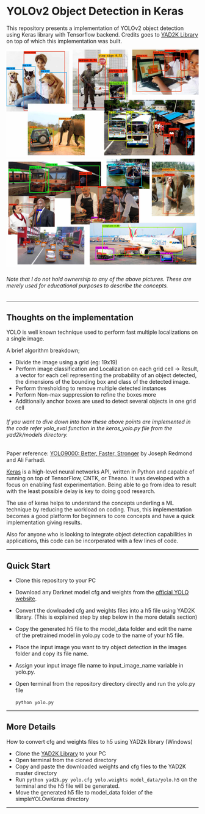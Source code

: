 # YOLOv2 Object Detection in Keras 
This repository presents a implementation of YOLOv2 object detection using Keras library with Tensorflow backend.
Credits goes to [YAD2K Library](https://github.com/allanzelener/YAD2K) on top of which this implementation was built. 

![cover01](etc/cover01.jpg)
![cover02](etc/cover02.jpg)
###### Note that I do not hold ownership to any of the above pictures. These are merely used for educational purposes to describe the concepts. 
--------------------------------------------------------------------------------
## Thoughts on the implementation

YOLO is well known technique used to perform fast multiple localizations on a single image.  

A brief algorithm breakdown;
- Divide the image using a grid (eg: 19x19)
- Perform image classification and Localization on each grid cell -> Result, a vector for each cell representing the probability of an object detected, the dimensions of the bounding box and class of the detected image.
- Perform thresholding to remove multiple detected instances 
- Perform Non-max suppression to refine the boxes more
- Additionally anchor boxes are used to detect several objects in one grid cell

###### If you want to dive down into how these above points are implemented in the code refer yolo_eval function in the keras_yolo.py file from the yad2k/models directory.

Paper reference: [YOLO9000: Better, Faster, Stronger](https://arxiv.org/abs/1612.08242) by Joseph Redmond and Ali Farhadi.

[Keras](https://keras.io/) is a high-level neural networks API, written in Python and capable of running on top of TensorFlow, CNTK, or Theano. It was developed with a focus on enabling fast experimentation. Being able to go from idea to result with the least possible delay is key to doing good research.

The use of keras helps to understand the concepts underling a ML technique by reducing the workload on coding. Thus, this implementation becomes a good platform for beginners to core concepts and have a quick implementation giving results. 

Also for anyone who is looking to integrate object detection capabilities in applications, this code can be incorperated with a few lines of code. 

--------------------------------------------------------------------------------

## Quick Start

- Clone this repository to your PC
- Download any Darknet model cfg and weights from the [official YOLO website](http://pjreddie.com/darknet/yolo/). 
- Convert the dowloaded cfg and weights files into a h5 file using YAD2K library. (This is explained step by step below in the more details section)
- Copy the generated h5 file to the model_data folder and edit the name of the pretrained model in yolo.py code to the name of your h5 file.
- Place the input image you want to try object detection in the images folder and copy its file name.
- Assign your input image file name to input_image_name variable in yolo.py.
- Open terminal from the repository directory directly and run the yolo.py file
	
	`python yolo.py`

--------------------------------------------------------------------------------

## More Details

How to convert cfg and weights files to h5 using YAD2k library (Windows)

- Clone the [YAD2K Library](https://github.com/allanzelener/YAD2K) to your PC
- Open terminal from the cloned directory
- Copy and paste the downloaded weights and cfg files to the YAD2K master directory
- Run `python yad2k.py yolo.cfg yolo.weights model_data/yolo.h5` on the terminal and the h5 file will be generated.
- Move the generated h5 file to model_data folder of the simpleYOLOwKeras directory



-------------------------------------------------------------------------------
